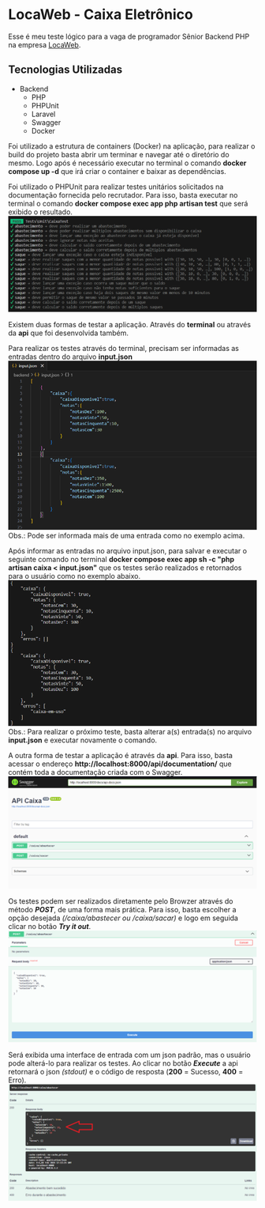 # LocaWeb - Caixa Eletrônico
Esse é meu teste lógico para a vaga de programador Sênior Backend PHP na empresa [LocaWeb](https://www.locaweb.com.br).

## Tecnologias Utilizadas
-   Backend
    - PHP
    - PHPUnit
    - Laravel
	- Swagger
	- Docker

Foi utilizado a estrutura de containers (Docker) na aplicação, para realizar o build do projeto basta abrir um terminar e navegar até o diretório do mesmo. Logo após é necessário executar no terminal o comando **docker compose up -d** que irá criar o container e baixar as dependências.

Foi utilizado o PHPUnit para realizar testes unitários solicitados na documentação fornecida pelo recrutador. Para isso, basta executar no terminal o comando **docker compose exec app php artisan test** que será exibido o resultado. ![](assets/tests.png "")

Existem duas formas de testar a aplicação. Através do **terminal** ou através da **api** que foi desenvolvida também. 

Para realizar os testes através do terminal, precisam ser informadas as entradas dentro do arquivo **input.json**![](assets/input.png "")Obs.: Pode ser informada mais de uma entrada como no exemplo acima.

Após informar as entradas no arquivo input.json, para salvar e executar o seguinte comando no terminal **docker compose exec app sh -c "php artisan caixa < input.json"** que os testes serão realizados e retornados para o usuário como no exemplo abaixo.![](assets/output.png "")
Obs.: Para realizar o próximo teste, basta alterar a(s) entrada(s) no arquivo **input.json** e executar novamente o comando.

A outra forma de testar a aplicação é através da **api**. Para isso, basta acessar o endereço **http://localhost:8000/api/documentation/** que contém toda a documentação criada com o Swagger.![](assets/api.png "")

Os testes podem ser realizados diretamente pelo Browzer através do método ***POST***, de uma forma mais prática. Para isso, basta escolher a opção desejada *(/caixa/abastecer ou /caixa/sacar)* e logo em seguida clicar no botão ***Try it out***. ![](assets/api_input.png "")

Será exibida uma interface de entrada com um json padrão, mas o usuário pode alterá-lo para realizar os testes. Ao clicar no botão ***Execute*** a api retornará o json *(stdout)* e o código de resposta (**200** = Sucesso, **400** = Erro).![](assets/api_output.png "")